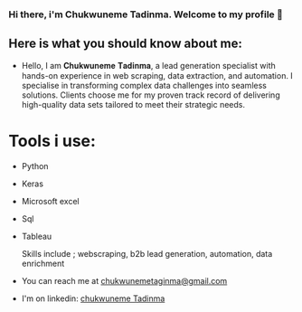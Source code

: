### Hi there, i'm Chukwuneme Tadinma. Welcome to my profile 👋

## Here is what you should know about me:


- Hello, I am 𝐂𝐡𝐮𝐤𝐰𝐮𝐧𝐞𝐦𝐞 𝐓𝐚𝐝𝐢𝐧𝐦𝐚, a lead generation specialist with hands-on experience in web scraping, data extraction, and automation. I specialise in transforming complex data challenges into seamless solutions. Clients choose me for my proven track record of delivering high-quality data sets tailored to meet their strategic needs.⁣

# Tools i use:
- Python
- Keras
- Microsoft excel
- Sql
- Tableau

  Skills include ; webscraping, b2b lead generation, automation, data enrichment

- You can reach me at [chukwunemetaginma@gmail.com](chukwunemetadinma@gmail.com)
- I'm on linkedin: [chukwuneme Tadinma](https://linkedin.com/in/chukwunemetadinma)



